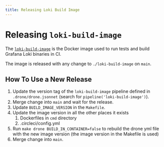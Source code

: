 ```yaml
---
title: Releasing Loki Build Image
---
```

# Releasing `loki-build-image`

The [`loki-build-image`](https://github.com/grafana/loki/tree/master/loki-build-image) is the Docker image used to run tests and build Grafana Loki binaries in CI.

The image is released with any change to `./loki-build-image` on `main`.

## How To Use a New Release

1. Update the version tag of the `loki-build-image` pipeline defined in `.drone/drone.jsonnet` (search for `pipeline('loki-build-image')`).
1. Merge change into `main` and wait for the release.
1. Update `BUILD_IMAGE_VERSION` in the `Makefile`.
1. Update the image version in all the other places it exists
    1. Dockerfiles in `cmd` directory
    1. .circleci/config.yml
1. Run `make drone BUILD_IN_CONTAINER=false` to rebuild the drone yml file with the new image version (the image version in the Makefile is used)
2. Merge change into `main`.
